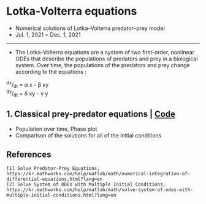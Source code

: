 # Lotka-Volterra equations
- Numerical solutions of Lotka–Volterra predator–prey model
- Jul. 1, 2021 ~ Dec. 1, 2021

----------
- The Lotka-Volterra equations are a system of two first-order, nonlinear ODEs that describe the populations of predators and prey in a biological system. Over time, the populations of the predators and prey change according to the equations :  
  
<sup>dx</sup>/<sub>dt</sub> = &alpha; x - &beta; xy  
<sup>dy</sup>/<sub>dt</sub> = &delta; xy - &gamma; y  


## 1. Classical prey-predator equations | [Code](https://github.com/OH-Seoyoung/Lotka-Volterra_equations/tree/master/Classical_predator-prey)
- Population over time, Phase plot
- Comparison of the solutions for all of the initial conditions

## References
```
[1] Solve Predator-Prey Equations, https://kr.mathworks.com/help/matlab/math/numerical-integration-of-differential-equations.html?lang=en
[2] Solve System of ODEs with Multiple Initial Conditions, https://kr.mathworks.com/help/matlab/math/solve-system-of-odes-with-multiple-initial-conditions.html?lang=en
```
